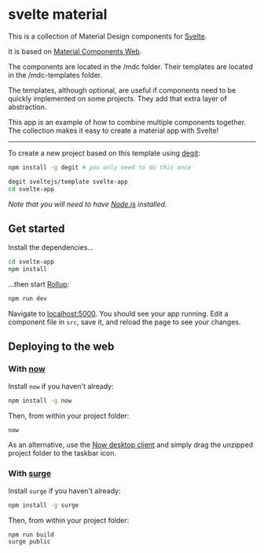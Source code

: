 # svelte material

This is a collection of Material Design components for [Svelte](https://svelte.technology).

It is based on [Material Components Web](https://material-components.github.io/material-components-web-catalog/#/).

The components are located in the /mdc folder.
Their templates are located in the /mdc-templates folder.

The templates, although optional, are useful if components need to be quickly implemented on some projects. They add that extra layer of abstraction.

This app is an example of how to combine multiple components together.
The collection makes it easy to create a material app with Svelte!

---

To create a new project based on this template using [degit](https://github.com/Rich-Harris/degit):

```bash
npm install -g degit # you only need to do this once

degit sveltejs/template svelte-app
cd svelte-app
```

_Note that you will need to have [Node.js](https://nodejs.org) installed._

## Get started

Install the dependencies...

```bash
cd svelte-app
npm install
```

...then start [Rollup](https://rollupjs.org):

```bash
npm run dev
```

Navigate to [localhost:5000](http://localhost:5000). You should see your app running. Edit a component file in `src`, save it, and reload the page to see your changes.

## Deploying to the web

### With [now](https://zeit.co/now)

Install `now` if you haven't already:

```bash
npm install -g now
```

Then, from within your project folder:

```bash
now
```

As an alternative, use the [Now desktop client](https://zeit.co/download) and simply drag the unzipped project folder to the taskbar icon.

### With [surge](https://surge.sh/)

Install `surge` if you haven't already:

```bash
npm install -g surge
```

Then, from within your project folder:

```bash
npm run build
surge public
```
